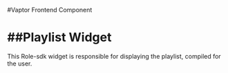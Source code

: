 #Vaptor Frontend Component

##Playlist Widget
===================


This Role-sdk widget is responsible for displaying the playlist, compiled for the user.
